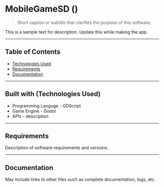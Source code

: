 # MobileGameSD ()
> Short caption or subtitle that clarifies the purpose of this software.

This is a sample text for description. Update this while making the app.
***
## Table of Contents
- [Technologies Used](#built-with-technologies-used)
- [Requirements](#requirements)
- [Documentation](#documentation)
***
## Built with (Technologies Used)
- Programming Languge - GDScript
- Game Engine - Godot
- APIs - description
***
## Requirements
Description of software requirements and versions.
***
## Documentation
May include links to other files such as complete documentation, logs, etc.

